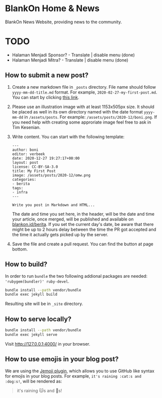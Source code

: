 # BlankOn Home & News

BlankOn News Website, providing news to the community.

# TODO

* Halaman Menjadi Sponsor? - Translate | disable menu (done)
* Halaman Menjadi Mitra? - Translate | disable menu (done)

## How to submit a new post?

1. Create a new markdown file in `_posts` directory. File name should follow `yyyy-mm-dd-title.md` format. For example, `2020-02-27-my-first-post.md`. You can start by clicking [this link](https://github.com/tuanpembual/blankon-beranda/blob/master/_posts/2018-08-20-bananas.md).

2.  Please use an illustration image with at least 1153x505px size. It should be placed as well in its own directory named with the date format `yyyy-mm-dd` in `/assets/posts`. For example: `/assets/posts/2020-12/boni.png`. If you need help with creating some approriate image feel free to ask in Tim Kesenian.

3. Write content. You can start with the following template:
    ```
    ---
    author: boni
    editor: verbeek
    date: 2020-12-27 19:27:17+00:00
    layout: post
    license: CC-BY-SA-3.0
    title: My First Post
    image: /assets/posts/2020-12/omw.png
    categories:
    - berita
    tags:
    - infra
    ---

    Write you post in Markdown and HTML...

    ```
    The date and time you set here, in the header, will be the date and time your article, once merged, will be published and available on [blankon.id/berita](https://blankon.id/berita/). If you set the current day's date, be aware that there might be up to 2 hours delay between the time the PR got accepted and the time it actually gets picked up by the server.

4. Save the file and create a pull request. You can find the button at page bottom.

## How to build?

In order to run ``bundle`` the two following addional packages are needed: ``'rubygem(bundler)' ruby-devel``.
```bash
bundle install --path vendor/bundle
bundle exec jekyll build
```

Resulting site will be in `_site` directory.

## How to serve locally?

```bash
bundle install --path vendor/bundle
bundle exec jekyll serve
```

Visit <http://127.0.0.1:4000/> in your browser.

## How to use emojis in your blog post?

We are using the [Jemoji plugin](https://github.com/jekyll/jemoji), which allows you to use GitHub like syntax for emojis in your blog posts.
For example, `it's raining :cat:s and :dog:s!`, will be rendered as:

> it's raining :cat:s and :dog:s!

